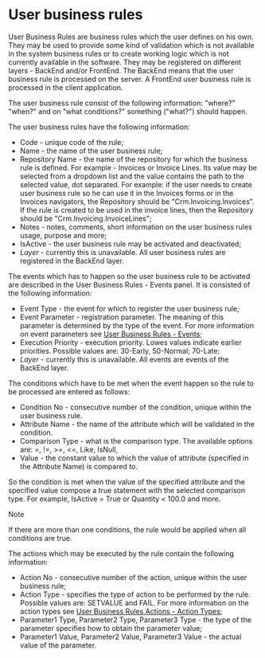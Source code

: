 
# User business rules

User Business Rules are business rules which the user defines on his  own. They may be used to provide some kind of validation which is not  available in the system business rules or to create working logic which  is not currently available in the software. They may be registered on  different layers - BackEnd and/or FrontEnd. The BackEnd means that the  user business rule is processed on the server. A FrontEnd user business  rule is processed in the client application.

The user business  rule consist of the following information: "where?" "when?" and on "what conditions?" something ("what?") should happen.

The user business rules have the following information:

- Code - unique code of the rule;
- Name - the name of the user business rule;
- Repository Name - the name of the repository for which the business rule is  defined. For example - Invoices or Invoice Lines. Its value may be  selected from a dropdown list and the value contains the path to the  selected value, dot separated. For example: if the user needs to create  user business rule so he can use it in the Invoices forms or in the  Invoices navigators, the Repository should be "Crm.Invoicing.Invoices".  If the rule is created to be used in the invoice lines, then the  Repository should be "Crm.Invoicing.InvoiceLines";
- Notes - notes, comments, short information on the user business rules usage, purpose and more;
- IsActive - the user business rule may be activated and deactivated;
- *Layer* - currently this is unavailable. All user business rules are registered in the BackEnd layer.

The events which has to happen so the user business rule to be activated  are described in the User Business Rules - Events panel. It is consisted of the following information:

- Event Type - the event for which to register the user business rule;
- Event Parameter - registration parameter. The meaning of this parameter is  determined by the type of the event. For more information on event  parameters see [User Business Rules - Events](events/overview.md);
- Execution Priority - execution priority. Lowes values indicate earlier  priorities. Possible values are: 30-Early, 50-Normal; 70-Late;
- *Layer -* currently this is unavailable. All events are events of the BackEnd layer.

The conditions which have to be met when the event happen so the rule to be processed are entered as follows:

- Condition No - consecutive number of the condition, unique within the user business rule.
- Attribute Name - the name of the attribute which will be validated in the condition.
- Comparison Type - what is the comparison type. The available options are: =, !=, >=, <=, Like, IsNull,
- Value - the constant value to which the value of attribute (specified in the Attribute Name) is compared to.

So the condition is met when the value of the specified attribute and the  specified value compose a true statement with the selected comparison  type. For example, IsActive = True or Quantity < 100.0 and more. 

 

> [!NOTE] 
>
> If there are more than one conditions, the rule would be applied when all conditions are true.

The actions which may be executed by the rule contain the following information:

- Action No - consecutive number of the action, unique within the user business rule;
- Action Type - specifies the type of action to be performed by the rule.  Possible values are: SETVALUE and FAIL. For more information on the  action types see [User Business Rules Actions - Action Types](ActionTypes/overview.md);
- Parameter1 Type, Parameter2 Type, Parameter3 Type - the type of the parameter specifies how to obtain the parameter value; 
- Parameter1 Value, Parameter2 Value, Parameter3 Value - the actual value of the parameter.
